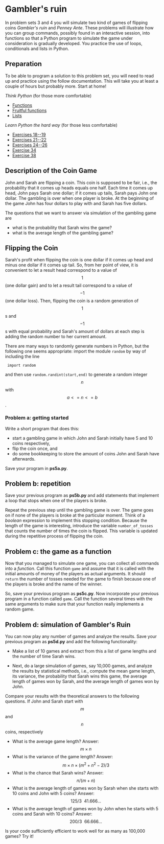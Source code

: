 # Gambler's ruin

In problem sets 3 and 4 you will simulate two kind of games of flipping coins
*Gambler's ruin* and *Penney Ante*. These problems will illustrate how you can
group commands, possibly found in an interactive session, into functions so
that a Python program to simulate the game under consideration is gradually
developed. You practice the use of loops, conditionals and lists in Python.

## Preparation

To be able to program a solution to this problem set, you will need to read up
and practice using the follow documentation. This will take you at least a couple of hours but probably more. Start at home!

*Think Python* (for those more comfortable)

* [Functions](http://greenteapress.com/thinkpython/html/thinkpython004.html)
* [Fruitful functions](http://greenteapress.com/thinkpython/html/thinkpython007.html)
* [Lists](http://greenteapress.com/thinkpython/html/thinkpython011.html)

*Learn Python the hard way* (for those less comfortable)

* [Exercises 18--19](http://learnpythonthehardway.org/book/ex18.html)
* [Exercises 21--22](http://learnpythonthehardway.org/book/ex21.html)
* [Exercises 24--26](http://learnpythonthehardway.org/book/ex21.html)
* [Exercise 34](http://learnpythonthehardway.org/book/ex34.html)
* [Exercise 38](http://learnpythonthehardway.org/book/ex38.html)

## Description of the Coin Game

John and Sarah are flipping a coin. This coin is supposed to be fair, i.e., the
probability that it comes up heads equals one half. Each time it comes up head,
John pays Sarah one dollar; if it comes up tails, Sarah pays John one dollar.
The gambling is over when one player is broke. At the beginning of the game
John has four dollars to play with and Sarah has five dollars.

The questions that we want to answer via simulation of the gambling game are

* what is the probability that Sarah wins the game?
* what is the average length of the gambling game?

## Flipping the Coin

Sarah's profit when flipping the coin is one dollar if it comes up head and
minus one dollar if it comes up tail. So, from her point of view, it is
convenient to let a result head correspond to a value of $$1$$ (one dollar
gain) and to let a result tail correspond to a value of $$-1$$ (one dollar
loss). Then, flipping the coin is a random generation of $$1$$s and $$-1$$s
with equal probability and Sarah's amount of dollars at each step is adding the
random number to her current amount.

There are many ways to randomly generate numbers in Python, but the following
one seems appropriate: import the module `random` by way of including the line

	 import random

and then use `random.randint(start,end)` to generate a random integer $$n$$
with $$a<=n<=b$$.

### Problem a: getting started

Write a short program that does this:

* start a gambling game in which John and Sarah initially 
  have 5 and 10 coins respectively,
* flip the coin once, and 
* do some bookkeeping to store the amount of coins John 
  and Sarah have afterwards.

Save your program in **ps5a.py**.

## Problem b: repetition

Save your previous program as **ps5b.py** and add statements that
implement a loop that stops when one of the players is broke.

Repeat the previous step until the gambling game is over. The game goes on if
none of the players is broke at the particular moment. Think of a *boolean*
expression to implement this stopping condition. Because the length of the game
is interesting, introduce the variable `number_of_tosses` that counts the
number of times the coin is flipped. This variable is updated during the
repetitive process of flipping the coin.

## Problem c: the game as a function

Now that you managed to simulate one game, you can collect all commands into a
*function*. Call this function `game` and assume that it is called with the
initial amounts of money of the players as actual arguments. It should `return`
the number of tosses needed for the game to finish because one of the players
is broke and the name of the winner.

So, save your previous program as **ps5c.py**. Now incorporate your previous
program in a function called `game`. Call the function several times with the
same arguments to make sure that your function really implements a random game.

## Problem d: simulation of Gambler's Ruin

You can now play any number of games and analyze the results. Save your
previous program as **ps5d.py** and add the following functionality:

* Make a list of 10 games and extract from this a list of game lengths and the
  number of time Sarah wins.
 
* Next, do a large simulation of games, say 10,000 games, and analyze the
  results by statistical methods, i.e., compute the mean game length, its
  variance, the probability that Sarah wins this game, the average length of
  games won by Sarah, and the average length of games won by John.

Compare your results with the theoretical answers to the following questions.
If John and Sarah start with $$m$$ and $$n$$ coins, respectively

* What is the average game length? Answer: $$m\times n$$
* What is the variance of the game length? Answer: $$m\times n\times (m^2+n^2-2)/3$$
* What is the chance that Sarah wins?  Answer: $$n/(m+n)$$
* What is the average length of games won by Sarah when she 
  starts with 10 coins and John with 5 coins? 
  Answer: $$125 / 3 ~~ 41.666...$$
* What is the average length of games won by John when he 
  starts with 5 coins and Sarah with 10 coins? 
  Answer: $$200 / 3 ~~ 66.666...$$

Is your code sufficiently efficient to work well for as many as 100,000 games?
Try it!
